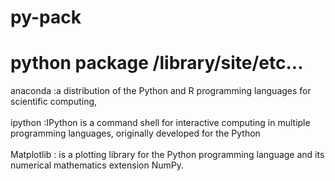 # py-pack
python package /library/site/etc...
==================================================================
anaconda :a distribution of the Python and R programming languages for scientific computing, <br><br>
ipython :IPython is a command shell for interactive computing in multiple programming languages, originally developed for the Python <br><br>
Matplotlib : is a plotting library for the Python programming language and its numerical mathematics extension NumPy.<br><br>
